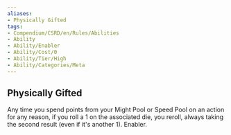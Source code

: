 ```yaml
---
aliases:
- Physically Gifted
tags:
- Compendium/CSRD/en/Rules/Abilities
- Ability
- Ability/Enabler
- Ability/Cost/0
- Ability/Tier/High
- Ability/Categories/Meta
---
```


  
## Physically Gifted  
Any time you spend points from your Might Pool or Speed Pool on an action for any reason, if you roll a 1 on the associated die, you reroll, always taking the second result (even if it's another 1). Enabler.